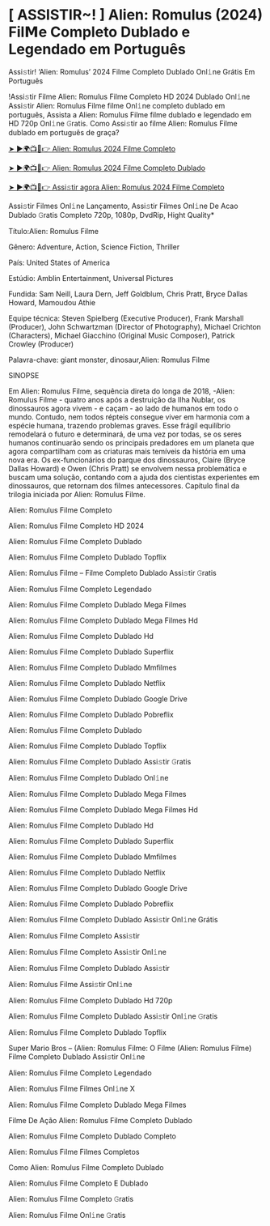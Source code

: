 # [ ASSISTIR~! ] Alien: Romulus (2024) Fil𝗠e Completo Dublado e Legendado em Português
Assi𝚜tir! ‘Alien: Romulus’ 2024 Filme Completo Dublado Onl𝚒ne Grátis Em Português

!Assi𝚜tir Filme Alien: Romulus Filme Completo HD 2024 Dublado Onl𝚒ne Assi𝚜tir Alien: Romulus Filme filme Onl𝚒ne completo dublado em português, Assista a Alien: Romulus Filme filme dublado e legendado em HD 720p Onl𝚒ne 𝙶ratis. Como Assi𝚜tir ao filme Alien: Romulus Filme dublado em português de graça?

[➤ ►🌍📺📱👉 Alien: Romulus 2024 Filme Completo](https://t.co/5fcqKKBaDK)

[➤ ►🌍📺📱👉 Alien: Romulus 2024 Filme Completo Dublado](https://t.co/5fcqKKBaDK)

[➤ ►🌍📺📱👉 Assi𝚜tir agora Alien: Romulus 2024 Filme Completo](https://t.co/5fcqKKBaDK)

Assi𝚜tir Filmes Onl𝚒ne Lançamento, Assi𝚜tir Filmes Onl𝚒ne De Acao Dublado 𝙶ratis Completo 720p, 1080p, DvdRip, Hight Quality*



Título:Alien: Romulus Filme



Gênero: Adventure, Action, Science Fiction, Thriller



País: United States of America



Estúdio: Amblin Entertainment, Universal Pictures



Fundida: Sam Neill, Laura Dern, Jeff Goldblum, Chris Pratt, Bryce Dallas Howard, Mamoudou Athie



Equipe técnica: Steven Spielberg (Executive Producer), Frank Marshall (Producer), John Schwartzman (Director of Photography), Michael Crichton (Characters), Michael Giacchino (Original Music Composer), Patrick Crowley (Producer)



Palavra-chave: giant monster, dinosaur,Alien: Romulus Filme



SINOPSE



Em Alien: Romulus Filme, sequência direta do longa de 2018, -Alien: Romulus Filme - quatro anos após a destruição da Ilha Nublar, os dinossauros agora vivem - e caçam - ao lado de humanos em todo o mundo. Contudo, nem todos répteis consegue viver em harmonia com a espécie humana, trazendo problemas graves. Esse frágil equilíbrio remodelará o futuro e determinará, de uma vez por todas, se os seres humanos continuarão sendo os principais predadores em um planeta que agora compartilham com as criaturas mais temíveis da história em uma nova era. Os ex-funcionários do parque dos dinossauros, Claire (Bryce Dallas Howard) e Owen (Chris Pratt) se envolvem nessa problemática e buscam uma solução, contando com a ajuda dos cientistas experientes em dinossauros, que retornam dos filmes antecessores. Capítulo final da trilogia iniciada por Alien: Romulus Filme.



Alien: Romulus Filme Completo



Alien: Romulus Filme Completo HD 2024



Alien: Romulus Filme Completo Dublado



Alien: Romulus Filme Completo Dublado Topflix



Alien: Romulus Filme – Filme Completo Dublado Assi𝚜tir 𝙶ratis



Alien: Romulus Filme Completo Legendado



Alien: Romulus Filme Completo Dublado Mega Filmes



Alien: Romulus Filme Completo Dublado Mega Filmes Hd



Alien: Romulus Filme Completo Dublado Hd



Alien: Romulus Filme Completo Dublado Superflix



Alien: Romulus Filme Completo Dublado Mmfilmes



Alien: Romulus Filme Completo Dublado Netflix



Alien: Romulus Filme Completo Dublado Google Drive



Alien: Romulus Filme Completo Dublado Pobreflix



Alien: Romulus Filme Completo Dublado



Alien: Romulus Filme Completo Dublado Topflix



Alien: Romulus Filme Completo Dublado Assi𝚜tir 𝙶ratis



Alien: Romulus Filme Completo Dublado Onl𝚒ne



Alien: Romulus Filme Completo Dublado Mega Filmes



Alien: Romulus Filme Completo Dublado Mega Filmes Hd



Alien: Romulus Filme Completo Dublado Hd



Alien: Romulus Filme Completo Dublado Superflix



Alien: Romulus Filme Completo Dublado Mmfilmes



Alien: Romulus Filme Completo Dublado Netflix



Alien: Romulus Filme Completo Dublado Google Drive



Alien: Romulus Filme Completo Dublado Pobreflix



Alien: Romulus Filme Completo Dublado Assi𝚜tir Onl𝚒ne Grátis



Alien: Romulus Filme Completo Assi𝚜tir



Alien: Romulus Filme Completo Assi𝚜tir Onl𝚒ne



Alien: Romulus Filme Completo Dublado Assi𝚜tir



Alien: Romulus Filme Assi𝚜tir Onl𝚒ne



Alien: Romulus Filme Completo Dublado Hd 720p



Alien: Romulus Filme Completo Dublado Assi𝚜tir Onl𝚒ne 𝙶ratis



Alien: Romulus Filme Completo Dublado Topflix



Super Mario Bros – (Alien: Romulus Filme: O Filme (Alien: Romulus Filme) Filme Completo Dublado Assi𝚜tir Onl𝚒ne



Alien: Romulus Filme Completo Legendado



Alien: Romulus Filme Filmes Onl𝚒ne X



Alien: Romulus Filme Completo Dublado Mega Filmes



Filme De Ação Alien: Romulus Filme Completo Dublado



Alien: Romulus Filme Completo Dublado Completo



Alien: Romulus Filme Filmes Completos



Como Alien: Romulus Filme Completo Dublado



Alien: Romulus Filme Completo E Dublado



Alien: Romulus Filme Completo 𝙶ratis



Alien: Romulus Filme Onl𝚒ne 𝙶ratis

